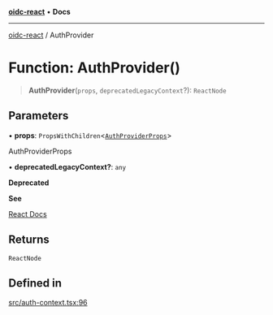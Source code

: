 [**oidc-react**](../README.md) • **Docs**

***

[oidc-react](../README.md) / AuthProvider

# Function: AuthProvider()

> **AuthProvider**(`props`, `deprecatedLegacyContext`?): `ReactNode`

## Parameters

• **props**: `PropsWithChildren`\<[`AuthProviderProps`](../interfaces/AuthProviderProps.md)\>

AuthProviderProps

• **deprecatedLegacyContext?**: `any`

**Deprecated**

**See**

[React Docs](https://legacy.reactjs.org/docs/legacy-context.html#referencing-context-in-lifecycle-methods)

## Returns

`ReactNode`

## Defined in

[src/auth-context.tsx:96](https://github.com/bjerkio/oidc-react/blob/main/src/auth-context.tsx#L96)
